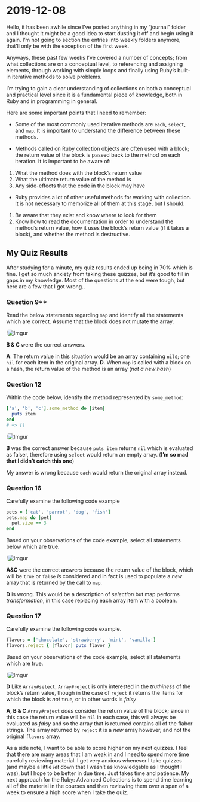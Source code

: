 # 2019-12-08
Hello, it has been awhile since I’ve posted anything in my “journal” folder and I thought it might be a good idea to start dusting it off and begin using it again. I’m not going to section the entries into weekly folders anymore, that’ll only be with the exception of the first week. 

Anyways, these past few weeks I’ve covered a number of concepts; from what collections are on a conceptual level, to referencing and assigning elements, through working with simple loops and finally using Ruby’s built-in iterative methods to solve problems.

I’m trying to gain a clear understanding of collections on both a conceptual and practical level since it is a fundamental piece of knowledge, both in Ruby and in programming in general.

Here are some important points that I need to remember:

* Some of the most commonly used iterative methods are `each`, `select`, and `map`. It is important to understand the difference between these methods.

* Methods called on Ruby collection objects are often used with a block; the return value of the block is passed back to the method on each iteration. It is important to be aware of:

1. What the method does with the block’s return value
2. What the ultimate return value of the method is
3. Any side-effects that the code in the block may have

* Ruby provides a lot of other useful methods for working with collection. It is not necessary to memorize all of them at this stage, but I should:

1. Be aware that they exist and know where to look for them
2. Know how to read the documentation in order to understand the method’s return value, how it uses the block’s return value (if it takes a block), and whether the method is destructive.

## My Quiz Results
After studying for a minute, my quiz results ended up being in 70% which is fine. I get so much anxiety from taking these quizzes, but it’s good to fill in gaps in my knowledge. Most of the questions at the end were tough, but here are a few that I got wrong..

### Question 9**
Read the below statements regarding `map` and identify all the statements which are correct. Assume that the block does not mutate the array.

!![Imgur](https://imgur.com/M5Wnq2k)

**B & C** were the correct answers. 

**A**. The return value in this situation would be an array containing `nil`s; one `nil` for each item in the original array.
**D.** When `map` is called with a block on a hash, the return value of the method is an array (*not a new hash*) 

### Question 12

Within the code below, identify the method represented by `some_method`:

```rb
['a', 'b', 'c'].some_method do |item|
  puts item
end
# => []
```

!![Imgur](https://imgur.com/Wez3RU2)

**B** was the correct answer because `puts item` returns `nil` which is evaluated as falser, therefore using `select` would return an empty array. (**I’m so mad that I didn’t catch this one**)

My answer is wrong because `each` would return the original array instead. 

### Question 16

Carefully examine the following code example

```rb 
pets = ['cat', 'parrot', 'dog', 'fish']
pets.map do |pet|
  pet.size == 3
end
```

Based on your observations of the code example, select all statements below which are true.


!![Imgur](https://imgur.com/5Srv9Os)

**A&C** were the correct answers because the return value of the block, which will be `true` or `false` *is* considered and in fact is used to populate a *new* array that is returned by the call to `map`.

**D** is wrong. This would be a description of *selection* but map performs *transformation*, in this case replacing each array item with a boolean.

### Question 17 

Carefully examine the following code example.

```rb
flavors = ['chocolate', 'strawberry', 'mint', 'vanilla']
flavors.reject { |flavor| puts flavor }
```

Based on your observations of the code example, select all statements which are true.

!![Imgur](https://imgur.com/DEqKj52)

**D** Like `Array#select`, `Array#reject` is only interested in the *truthiness* of the block’s return value, though in the case of `reject` it returns the items for which the block is *not* `true`, or in other words is *falsy*

**A, B & C** `Array#reject` *does* consider the return value of the block; since in this case the return value will be `nil` in each case, this will always be evaluated as *falsy* and so the array that is returned contains all of the flabor strings. The array returned by `reject` it is a *new* array however, and not the original `flavors` array.

As a side note, I want to be able to score higher on my next quizzes. I feel that there are many areas that I am weak in and I need to spend more time carefully reviewing material. I get very anxious whenever I take quizzes (and maybe a little *let* down that I wasn’t as knowledgable as I thought I was), but I hope to be better in due time. Just takes time and patience. My next approach for the Ruby: Advanced Collections is to spend time learning all of the material in the courses and then reviewing them over a span of a week to ensure a high score when I take the quiz.
